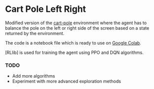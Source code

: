 # Cart Pole Left Right

Modified version of the [cart-pole](https://www.gymlibrary.ml/environments/classic_control/cart_pole/) environment where the agent has to balance the pole on the left or right side of the screen based on a state returned by the environment.

The code is a notebook file which is ready to use on [Google Colab](https://colab.research.google.com/).

[RLlib] is used for training the agent using PPO and DQN algorithms.

### TODO
* Add more algorithms
* Experiment with more advanced exploration methods